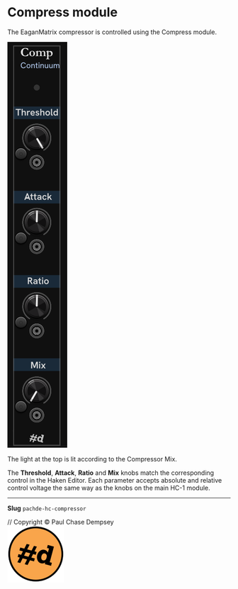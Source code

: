 # Compress module

The EaganMatrix compressor is controlled using the Compress module.

![Compress module](./image/Compress.png)

The light at the top is lit according to the Compressor Mix.

The **Threshold**, **Attack**, **Ratio** and **Mix** knobs match the corresponding control in the Haken Editor.
Each parameter accepts absolute and relative control voltage the same way as the knobs on the main HC-1 module.

---

**Slug** `pachde-hc-compressor`

// Copyright © Paul Chase Dempsey\
![pachde (#d) logo](./image/Logo.svg)